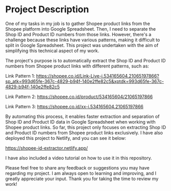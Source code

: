 # Project Description
One of my tasks in my job is to gather Shopee product links from the Shopee platform into Google Spreadsheet. Then, I need to separate the Shop ID and Product ID numbers from those links. However, there's a challenge because these links have various patterns, making it difficult to split in Google Spreadsheet. This project was undertaken with the aim of simplifying this technical aspect of my work.

The project's purpose is to automatically extract the Shop ID and Product ID numbers from Shopee product links with different patterns, such as:

Link Pattern 1: https://shopee.co.id/Link-Live-i.534165604.21065197866?sp_atk=993d65fe-367c-4829-b94f-140e2ffe82c5&xptdk=993d65fe-367c-4829-b94f-140e2ffe82c5

Link Pattern 2: https://shopee.co.id/product/534165604/21065197866

Link Pattern 3: https://shopee.co.id/xx-i.534165604.21065197866

By automating this process, it enables faster extraction and separation of Shop ID and Product ID data in Google Spreadsheet when working with Shopee product links. So far, this project only focuses on extracting Shop ID and Product ID numbers from Shopee product links exclusively. I have also deployed this project to Netlify, and you can see it below:

https://shopee-id-extractor.netlify.app/

I have also included a video tutorial on how to use it in this repository.

Please feel free to share any feedback or suggestions you may have regarding my project. I am always open to learning and improving, and I greatly appreciate your input. Thank you for taking the time to review my work!
